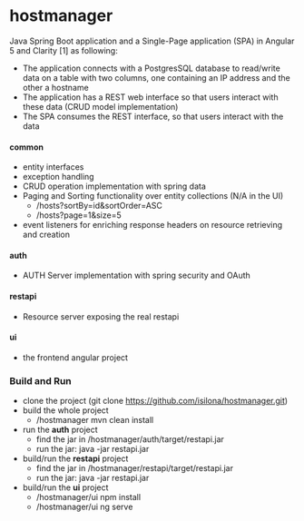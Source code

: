# hostmanager
Java Spring Boot application and a Single-Page application (SPA) in Angular 5 and Clarity [1] as following:
* The application connects with a PostgresSQL database to read/write data on a
table with two columns, one containing an IP address and the other a hostname
* The application has a REST web interface so that users interact with these
data (CRUD model implementation)
* The SPA consumes the REST interface, so that users interact with the data

#### common 
- entity interfaces
- exception handling
- CRUD operation implementation with spring data
- Paging and Sorting functionality over entity collections (N/A in the UI)
  - /hosts?sortBy=id&sortOrder=ASC
  - /hosts?page=1&size=5
- event listeners for enriching response headers on resource retrieving and creation

#### auth
- AUTH Server implementation with spring security and OAuth

#### restapi
- Resource server exposing the real restapi

#### ui
- the frontend angular project

### Build and Run
- clone the project (git clone https://github.com/isilona/hostmanager.git)
- build the whole project
  - /hostmanager mvn clean install
- run the **auth** project 
  - find the jar in /hostmanager/auth/target/restapi.jar
  - run the jar: java -jar restapi.jar
- build/run the **restapi** project 
  - find the jar in /hostmanager/restapi/target/restapi.jar
  - run the jar: java -jar restapi.jar
- build/run the **ui** project 
  - /hostmanager/ui npm install
  - /hostmanager/ui ng serve
